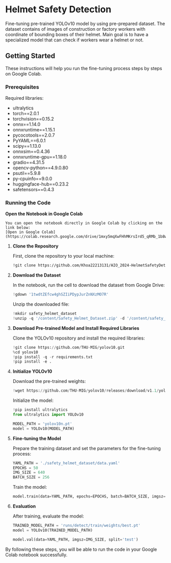 # Helmet Safety Detection

Fine-tuning pre-trained YOLOv10 model by using pre-prepared dataset. The dataset contains of images of construction or factory workers with coordinate of bounding boxes of their helmet.
Main goal is to have a specialized model that can check if workers wear a helmet or not.


## Getting Started

These instructions will help you run the fine-tuning process steps by steps on Google Colab.

### Prerequisites

Required libraries:
  - ultralytics
  - torch==2.0.1
  - torchvision==0.15.2
  - onnx==1.14.0
  - onnxruntime==1.15.1
  - pycocotools==2.0.7
  - PyYAML==6.0.1
  - scipy==1.13.0
  - onnxsim==0.4.36
  - onnxruntime-gpu==1.18.0
  - gradio==4.31.5
  - opencv-python==4.9.0.80
  - psutil==5.9.8
  - py-cpuinfo==9.0.0
  - huggingface-hub==0.23.2
  - safetensors==0.4.3

### Running the Code

  **Open the Notebook in Google Colab**

    You can open the notebook directly in Google Colab by clicking on the link below:
    [Open in Google Colab](https://colab.research.google.com/drive/1mxy5mqXwFHhMKrsIrd5_qRMb_1b8wFYx)


1. **Clone the Repository**

    First, clone the repository to your local machine:
    ```sh
    !git clone https://github.com/Khoa22213131/AIO_2024-HelmetSafetyDetection
    ```

2. **Download the Dataset**

    In the notebook, run the cell to download the dataset from Google Drive:
    ```python
    !gdown '1twdtZEfcw4ghSZIiPDypJurZnNXzMO7R'
    ```

    Unzip the downloaded file:
    ```python
    !mkdir safety_helmet_dataset
    !unzip -q '/content/Safety_Helmet_Dataset.zip' -d '/content/safety_helmet_dataset'
    ```

3. **Download Pre-trained Model and Install Required Libraries**

    Clone the YOLOv10 repository and install the required libraries:
    ```python
    !git clone https://github.com/THU-MIG/yolov10.git
    %cd yolov10
    !pip install -q -r requirements.txt
    !pip install -e .
    ```

4. **Initialize YOLOv10**

    Download the pre-trained weights:
    ```python
    !wget https://github.com/THU-MIG/yolov10/releases/download/v1.1/yolov10n.pt
    ```

    Initialize the model:
    ```python
    !pip install ultralytics
    from ultralytics import YOLOv10

    MODEL_PATH = 'yolov10n.pt'
    model = YOLOv10(MODEL_PATH)
    ```

5. **Fine-tuning the Model**

    Prepare the training dataset and set the parameters for the fine-tuning process:
    ```python
    YAML_PATH = './safety_helmet_dataset/data.yaml'
    EPOCHS = 50
    IMG_SIZE = 640
    BATCH_SIZE = 256
    ```

    Train the model:
    ```python
    model.train(data=YAML_PATH, epochs=EPOCHS, batch=BATCH_SIZE, imgsz=IMG_SIZE)
    ```

6. **Evaluation**

    After training, evaluate the model:
    ```python
    TRAINED_MODEL_PATH = 'runs/detect/train/weights/best.pt'
    model = YOLOv10(TRAINED_MODEL_PATH)

    model.val(data=YAML_PATH, imgsz=IMG_SIZE, split='test')
    ```

By following these steps, you will be able to run the code in your Google Colab notebook successfully.
